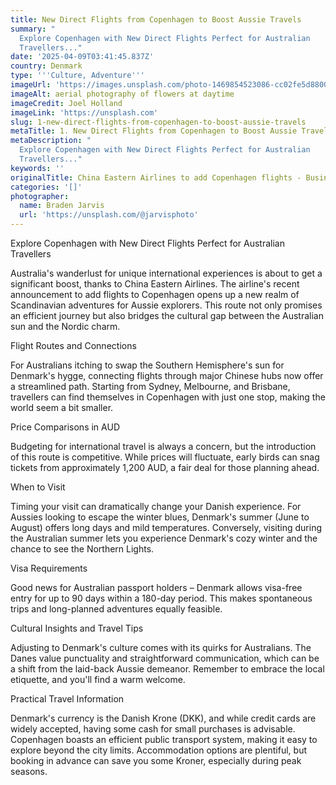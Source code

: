 ```yaml
---
title: New Direct Flights from Copenhagen to Boost Aussie Travels
summary: "
  Explore Copenhagen with New Direct Flights Perfect for Australian
  Travellers..."
date: '2025-04-09T03:41:45.837Z'
country: Denmark
type: '''Culture, Adventure'''
imageUrl: 'https://images.unsplash.com/photo-1469854523086-cc02fe5d8800'
imageAlt: aerial photography of flowers at daytime
imageCredit: Joel Holland
imageLink: 'https://unsplash.com'
slug: 1-new-direct-flights-from-copenhagen-to-boost-aussie-travels
metaTitle: 1. New Direct Flights from Copenhagen to Boost Aussie Travels
metaDescription: "
  Explore Copenhagen with New Direct Flights Perfect for Australian
  Travellers..."
keywords: ''
originalTitle: China Eastern Airlines to add Copenhagen flights - Business Traveller
categories: '[]'
photographer:
  name: Braden Jarvis
  url: 'https://unsplash.com/@jarvisphoto'
---
```








Explore Copenhagen with New Direct Flights Perfect for Australian Travellers

Australia's wanderlust for unique international experiences is about to get a significant boost, thanks to China Eastern Airlines. The airline's recent announcement to add flights to Copenhagen opens up a new realm of Scandinavian adventures for Aussie explorers. This route not only promises an efficient journey but also bridges the cultural gap between the Australian sun and the Nordic charm.

Flight Routes and Connections

For Australians itching to swap the Southern Hemisphere's sun for Denmark's hygge, connecting flights through major Chinese hubs now offer a streamlined path. Starting from Sydney, Melbourne, and Brisbane, travellers can find themselves in Copenhagen with just one stop, making the world seem a bit smaller.

Price Comparisons in AUD

Budgeting for international travel is always a concern, but the introduction of this route is competitive. While prices will fluctuate, early birds can snag tickets from approximately 1,200 AUD, a fair deal for those planning ahead.

When to Visit

Timing your visit can dramatically change your Danish experience. For Aussies looking to escape the winter blues, Denmark's summer (June to August) offers long days and mild temperatures. Conversely, visiting during the Australian summer lets you experience Denmark's cozy winter and the chance to see the Northern Lights.

Visa Requirements

Good news for Australian passport holders – Denmark allows visa-free entry for up to 90 days within a 180-day period. This makes spontaneous trips and long-planned adventures equally feasible.

Cultural Insights and Travel Tips

Adjusting to Denmark's culture comes with its quirks for Australians. The Danes value punctuality and straightforward communication, which can be a shift from the laid-back Aussie demeanor. Remember to embrace the local etiquette, and you'll find a warm welcome.

Practical Travel Information

Denmark's currency is the Danish Krone (DKK), and while credit cards are widely accepted, having some cash for small purchases is advisable. Copenhagen boasts an efficient public transport system, making it easy to explore beyond the city limits. Accommodation options are plentiful, but booking in advance can save you some Kroner, especially during peak seasons.
